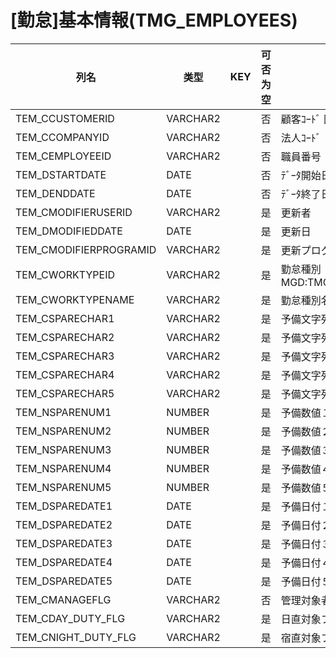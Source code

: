 # [勤怠]基本情報(TMG_EMPLOYEES)
| 列名   | 类型   | KEY  | 可否为空 | 注释   |
| ---- | ---- | ---- | ---- | ---- |
|TEM_CCUSTOMERID|VARCHAR2||否|顧客ｺｰﾄﾞ     固定：01|
|TEM_CCOMPANYID|VARCHAR2||否|法人ｺｰﾄﾞ|
|TEM_CEMPLOYEEID|VARCHAR2||否|職員番号|
|TEM_DSTARTDATE|DATE||否|ﾃﾞｰﾀ開始日|
|TEM_DENDDATE|DATE||否|ﾃﾞｰﾀ終了日|
|TEM_CMODIFIERUSERID|VARCHAR2||是|更新者|
|TEM_DMODIFIEDDATE|DATE||是|更新日|
|TEM_CMODIFIERPROGRAMID|VARCHAR2||是|更新プログラムID|
|TEM_CWORKTYPEID|VARCHAR2||是|勤怠種別     MGD:TMG_WORKTYPE|
|TEM_CWORKTYPENAME|VARCHAR2||是|勤怠種別名称|
|TEM_CSPARECHAR1|VARCHAR2||是|予備文字列１|
|TEM_CSPARECHAR2|VARCHAR2||是|予備文字列２|
|TEM_CSPARECHAR3|VARCHAR2||是|予備文字列３|
|TEM_CSPARECHAR4|VARCHAR2||是|予備文字列４|
|TEM_CSPARECHAR5|VARCHAR2||是|予備文字列５|
|TEM_NSPARENUM1|NUMBER||是|予備数値１|
|TEM_NSPARENUM2|NUMBER||是|予備数値２|
|TEM_NSPARENUM3|NUMBER||是|予備数値３|
|TEM_NSPARENUM4|NUMBER||是|予備数値４|
|TEM_NSPARENUM5|NUMBER||是|予備数値５|
|TEM_DSPAREDATE1|DATE||是|予備日付１|
|TEM_DSPAREDATE2|DATE||是|予備日付２|
|TEM_DSPAREDATE3|DATE||是|予備日付３|
|TEM_DSPAREDATE4|DATE||是|予備日付４|
|TEM_DSPAREDATE5|DATE||是|予備日付５|
|TEM_CMANAGEFLG|VARCHAR2||否|管理対象者フラグ|
|TEM_CDAY_DUTY_FLG|VARCHAR2||是|日直対象フラグ|
|TEM_CNIGHT_DUTY_FLG|VARCHAR2||是|宿直対象フラグ|
